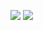 ![](https://github.com/3arthqu4ke/github-stats/blob/master/generated/overview.svg)
![](https://github.com/3arthqu4ke/github-stats/blob/master/generated/languages.svg)
